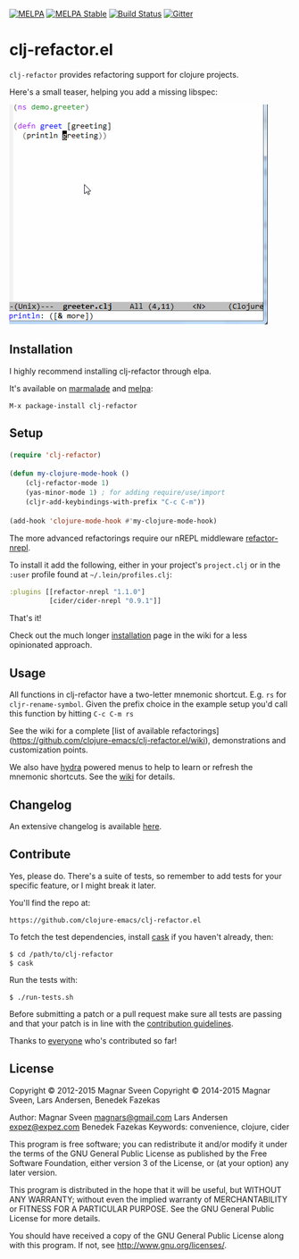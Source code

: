 [![MELPA](http://melpa.org/packages/clj-refactor-badge.svg)](http://melpa.org/#/clj-refactor)
[![MELPA Stable](http://stable.melpa.org/packages/clj-refactor-badge.svg)](http://stable.melpa.org/#/clj-refactor)
[![Build Status](https://secure.travis-ci.org/clojure-emacs/clj-refactor.el.png?branch=master)](http://travis-ci.org/clojure-emacs/clj-refactor.el)
[![Gitter](https://badges.gitter.im/Join%20Chat.svg)](https://gitter.im/clojure-emacs/refactor-nrepl?utm_source=badge&utm_medium=badge&utm_campaign=pr-badge)

# clj-refactor.el

`clj-refactor` provides refactoring support for clojure projects.

Here's a small teaser, helping you add a missing libspec:

![](examples/add-missing-libspec.gif)

## Installation

I highly recommend installing clj-refactor through elpa.

It's available on [marmalade](http://marmalade-repo.org/) and
[melpa](http://melpa.org/):

    M-x package-install clj-refactor

## Setup

```el
(require 'clj-refactor)

(defun my-clojure-mode-hook ()
    (clj-refactor-mode 1)
    (yas-minor-mode 1) ; for adding require/use/import
    (cljr-add-keybindings-with-prefix "C-c C-m"))

(add-hook 'clojure-mode-hook #'my-clojure-mode-hook)
```

The more advanced refactorings require our nREPL middleware [refactor-nrepl](https://github.com/clojure-emacs/refactor-nrepl).

To install it add the following, either in your project's `project.clj` or in the `:user`
profile found at `~/.lein/profiles.clj`:

```clojure
:plugins [[refactor-nrepl "1.1.0"]
          [cider/cider-nrepl "0.9.1"]]
```

That's it!

Check out the much longer [installation](https://github.com/clojure-emacs/clj-refactor.el/wiki/installation) page in the wiki for a less opinionated approach.

## Usage

All functions in clj-refactor have a two-letter mnemonic shortcut. E.g. `rs` for `cljr-rename-symbol`.  Given the prefix choice in the example setup you'd call this function by hitting `C-c C-m rs`

See the wiki for a complete [list of available refactorings] (https://github.com/clojure-emacs/clj-refactor.el/wiki), demonstrations and customization points.

We also have [hydra](https://github.com/abo-abo/hydra) powered menus to help to learn or refresh the mnemonic shortcuts. See the [wiki](https://github.com/clojure-emacs/clj-refactor.el/wiki/hydra-parent) for details.

## Changelog

An extensive changelog is available [here](CHANGELOG.md).

## Contribute

Yes, please do. There's a suite of tests, so remember to add tests for your
specific feature, or I might break it later.

You'll find the repo at:

    https://github.com/clojure-emacs/clj-refactor.el

To fetch the test dependencies, install
[cask](https://github.com/cask/cask) if you haven't already,
then:

    $ cd /path/to/clj-refactor
    $ cask

Run the tests with:

    $ ./run-tests.sh


Before submitting a patch or a pull request make sure all tests are
passing and that your patch is in line with the [contribution
guidelines](CONTRIBUTING.md).

Thanks to [everyone](https://github.com/clojure-emacs/clj-refactor.el/graphs/contributors) who's contributed so far!

## License

Copyright © 2012-2015 Magnar Sveen
Copyright © 2014-2015 Magnar Sveen, Lars Andersen, Benedek Fazekas

Author: Magnar Sveen <magnars@gmail.com>
        Lars Andersen <expez@expez.com>
        Benedek Fazekas
Keywords: convenience, clojure, cider

This program is free software; you can redistribute it and/or modify
it under the terms of the GNU General Public License as published by
the Free Software Foundation, either version 3 of the License, or
(at your option) any later version.

This program is distributed in the hope that it will be useful,
but WITHOUT ANY WARRANTY; without even the implied warranty of
MERCHANTABILITY or FITNESS FOR A PARTICULAR PURPOSE.  See the
GNU General Public License for more details.

You should have received a copy of the GNU General Public License
along with this program.  If not, see <http://www.gnu.org/licenses/>.
